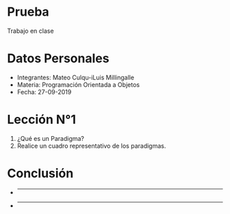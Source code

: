 # Prueba
Trabajo en clase
# Datos Personales 
* Integrantes: Mateo Culqu-iLuis Millingalle
* Materia: Programación Orientada a Objetos
* Fecha: 27-09-2019
# Lección N°1 
1. ¿Qué es un Paradigma?
2. Realice un cuadro representativo de los paradigmas. 
# Conclusión
* -----------------------
* -----------------------
